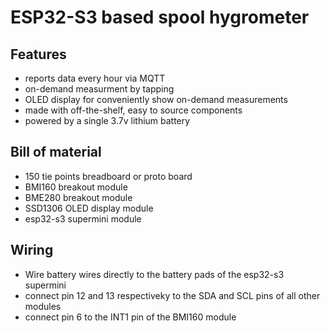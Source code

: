 # ESP32-S3 based spool hygrometer

## Features
- reports data every hour via MQTT
- on-demand measurment by tapping
- OLED display for conveniently show on-demand measurements
- made with off-the-shelf, easy to source components
- powered by a single 3.7v lithium battery

## Bill of material
- 150 tie points breadboard or proto board
- BMI160 breakout module
- BME280 breakout module
- SSD1306 OLED display module
- esp32-s3 supermini module

## Wiring
- Wire battery wires directly to the battery pads of the esp32-s3 supermini
- connect pin 12 and 13 respectiveky to the SDA and SCL pins of all other modules
- connect pin 6 to the INT1 pin of the BMI160 module

